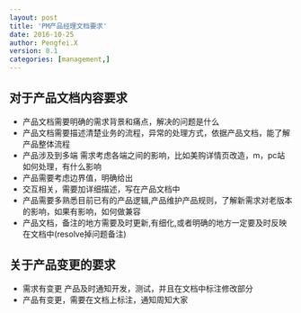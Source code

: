 ```yaml
---
layout: post
title: 'PM产品经理文档要求'
date: 2016-10-25
author: Pengfei.X
version: 0.1
categories: [management,]
---
```


## 对于产品文档内容要求

- 产品文档需要明确的需求背景和痛点，解决的问题是什么
- 产品文档需要描述清楚业务的流程，异常的处理方式，依据产品文档，能了解产品整体流程
- 产品涉及到多端 需求考虑各端之间的影响，比如美购详情页改造，m，pc站如何处理，有什么影响
- 产品需要考虑边界值，明确给出
- 交互相关，需要加详细描述，写在产品文档中
- 产品需要多熟悉目前已有的产品逻辑,产品维护产品规则，了解新需求对老版本的影响，如果有影响，如何做兼容
- 产品文档，备注的地方需要及时更新,有细化,或者明确的地方一定要及时反映在文档中(resolve掉问题备注)


## 关于产品变更的要求

- 需求有变更 产品及时通知开发，测试，并且在文档中标注修改部分
- 产品有变更，需要在文档上标注，通知周知大家
